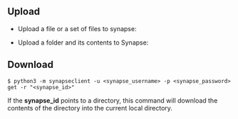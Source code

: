 Upload
------
* Upload a file or a set of files to synapse:


* Upload a folder and its contents to Synapse:


Download
--------
```
$ python3 -m synapseclient -u <synapse_username> -p <synapse_password> get -r "<synapse_id>"
```
If the **synapse_id** points to a directory, this command will download the contents of the directory into the current local directory.
